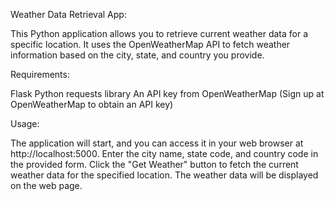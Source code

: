 Weather Data Retrieval App:

This Python application allows you to retrieve current weather data for a specific location. It uses the OpenWeatherMap API to fetch weather information based on the city, state, and country you provide.

Requirements:

Flask 
Python requests library
An API key from OpenWeatherMap (Sign up at OpenWeatherMap to obtain an API key)

Usage:

The application will start, and you can access it in your web browser at http://localhost:5000.
Enter the city name, state code, and country code in the provided form.
Click the "Get Weather" button to fetch the current weather data for the specified location.
The weather data will be displayed on the web page.
